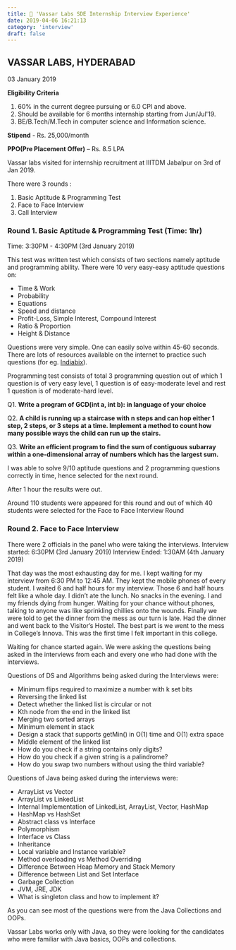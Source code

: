 ```yaml
---
title: 🎯 'Vassar Labs SDE Internship Interview Experience'
date: 2019-04-06 16:21:13
category: 'interview'
draft: false
---
```


## VASSAR LABS, HYDERABAD

03 January 2019

**Eligibility Criteria**

 1. 60% in the current degree pursuing or 6.0 CPI and above.
 2. Should be available for 6 months internship starting from Jun/Jul'19.
 3. BE/B.Tech/M.Tech in computer science and Information science.


**Stipend** - Rs. 25,000/month

**PPO(Pre Placement Offer)** – Rs. 8.5 LPA

Vassar labs visited for internship recruitment at IIITDM Jabalpur on 3rd of Jan 2019.

There were 3 rounds :

1. Basic Aptitude & Programming Test
2. Face to Face Interview
3. Call Interview

### Round 1. Basic Aptitude & Programming Test (Time: 1hr)
Time: 3:30PM - 4:30PM (3rd January 2019)

This test was written test which consists of two sections namely aptitude and programming ability. There were 10 very easy-easy aptitude questions on:

 - Time & Work
- Probability
- Equations
- Speed and distance
- Profit-Loss, Simple Interest, Compound Interest
- Ratio & Proportion
- Height & Distance

Questions were very simple. One can easily solve within 45-60 seconds. There are lots of resources available on the internet to practice such questions (for eg. [Indiabix](www.indiabix.com)).

Programming test consists of total 3 programming question out of which 1 question is of very easy level, 1 question is of easy-moderate level and rest 1 question is of moderate-hard level.

Q1. **Write a program of GCD(int a, int b): in language of your choice**

Q2. **A child is running up a staircase with n steps and can hop either 1 step, 2 steps, or 3 steps at a time. Implement a method to count how many possible ways the child can run up the stairs.**

Q3. **Write an efficient program to find the sum of contiguous subarray within a one-dimensional array of numbers which has the largest sum.**


I was able to solve 9/10 aptitude questions and 2 programming questions correctly in time, hence selected for the next round.

After 1 hour the results were out.

Around 110 students were appeared for this round and out of which 40 students were selected for the Face to Face Interview Round


### Round 2. Face to Face Interview
There were 2 officials in the panel who were taking the interviews.
Interview started: 6:30PM (3rd January 2019)
Interview Ended: 1:30AM (4th January 2019)

That day was the most exhausting day for me. I kept waiting for my interview from 6:30 PM to 12:45 AM. They kept the mobile phones of every student. I waited 6 and half hours for my interview. Those 6 and half hours felt like a whole day. I didn’t ate the lunch. No snacks in the evening. I and my friends dying from hunger. Waiting for your chance without phones, talking to anyone was like sprinkling chillies onto the wounds. Finally we were told to get the dinner from the mess as our turn is late. Had the dinner and went back to the Visitor’s Hostel. The best part is we went to the mess in College’s Innova. This was the first time I felt important in this college.

Waiting for chance started again. We were asking the questions being asked in the interviews from each and every one who had done with the interviews.

Questions of DS and Algorithms being asked during the Interviews were:

- Minimum flips required to maximize a number with k set bits
- Reversing the linked list
- Detect whether the linked list is circular or not
- Kth node from the end in the linked list
- Merging two sorted arrays
- Minimum element in stack
- Design a stack that supports getMin() in O(1) time and O(1) extra space
- Middle element of the linked list
- How do you check if a string contains only digits?
- How do you check if a given string is a palindrome?
- How do you swap two numbers without using the third variable?


Questions of Java being asked during the interviews were:
- ArrayList vs Vector
- ArrayList vs LinkedList
- Internal Implementation of LinkedList, ArrayList, Vector, HashMap
- HashMap vs HashSet
- Abstract class vs Interface
- Polymorphism
- Interface vs Class
- Inheritance
- Local variable and Instance variable?
- Method overloading vs Method Overriding
- Difference Between Heap Memory and Stack Memory
- Difference between List and Set Interface
- Garbage Collection
- JVM, JRE, JDK
- What is singleton class and how to implement it?

As you can see most of the questions were from the Java Collections and OOPs.

Vassar Labs works only with Java, so they were looking for the candidates who were familiar with Java basics, OOPs and collections.


